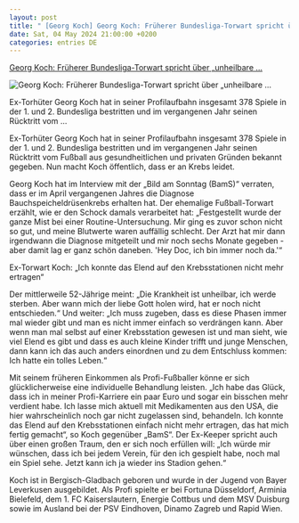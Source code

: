 ```yaml
---
layout: post
title: " [Georg Koch] Georg Koch: Früherer Bundesliga-Torwart spricht über „unheilbare ..."
date: Sat, 04 May 2024 21:00:00 +0200
categories: entries DE
---
```

[Georg Koch: Früherer Bundesliga-Torwart spricht über „unheilbare ...](https://www.focus.de/sport/ich-werde-sterben-frueherer-bundesliga-torwart-spricht-ueber-unheilbare-krebsdiagnose_id_259915125.html)

![Georg Koch: Früherer Bundesliga-Torwart spricht über „unheilbare ...](https://p6.focus.de/img/fotos/id_259915123/1996-torwart-georg-koch-im-dress-von-fortuna-duesseldorf.jpg?im=Crop%3D%280%2C153%2C3498%2C1747%29%3BResize%3D%281200%2C627%29&impolicy=perceptual&quality=mediumHigh&hash=3145b171ef5298f4dde24770c77a16002e2ba23cd11d7124ac8bac2aa49f9993)

Ex-Torhüter Georg Koch hat in seiner Profilaufbahn insgesamt 378 Spiele in der 1. und 2. Bundesliga bestritten und im vergangenen Jahr seinen Rücktritt vom ...

Ex-Torhüter Georg Koch hat in seiner Profilaufbahn insgesamt 378 Spiele in der 1. und 2. Bundesliga bestritten und im vergangenen Jahr seinen Rücktritt vom Fußball aus gesundheitlichen und privaten Gründen bekannt gegeben. Nun macht Koch öffentlich, dass er an Krebs leidet.

Georg Koch hat im Interview mit der „Bild am Sonntag (BamS)“ verraten, dass er im April vergangenen Jahres die Diagnose Bauchspeicheldrüsenkrebs erhalten hat. Der ehemalige Fußball-Torwart erzählt, wie er den Schock damals verarbeitet hat: „Festgestellt wurde der ganze Mist bei einer Routine-Untersuchung. Mir ging es zuvor schon nicht so gut, und meine Blutwerte waren auffällig schlecht. Der Arzt hat mir dann irgendwann die Diagnose mitgeteilt und mir noch sechs Monate gegeben - aber damit lag er ganz schön daneben. 'Hey Doc, ich bin immer noch da.'“

Ex-Torwart Koch: „Ich konnte das Elend auf den Krebsstationen nicht mehr ertragen“

Der mittlerweile 52-Jährige meint: „Die Krankheit ist unheilbar, ich werde sterben. Aber wann mich der liebe Gott holen wird, hat er noch nicht entschieden.“ Und weiter: „Ich muss zugeben, dass es diese Phasen immer mal wieder gibt und man es nicht immer einfach so verdrängen kann. Aber wenn man mal selbst auf einer Krebsstation gewesen ist und man sieht, wie viel Elend es gibt und dass es auch kleine Kinder trifft und junge Menschen, dann kann ich das auch anders einordnen und zu dem Entschluss kommen: Ich hatte ein tolles Leben.“

Mit seinem früheren Einkommen als Profi-Fußballer könne er sich glücklicherweise eine individuelle Behandlung leisten. „Ich habe das Glück, dass ich in meiner Profi-Karriere ein paar Euro und sogar ein bisschen mehr verdient habe. Ich lasse mich aktuell mit Medikamenten aus den USA, die hier wahrscheinlich noch gar nicht zugelassen sind, behandeln. Ich konnte das Elend auf den Krebsstationen einfach nicht mehr ertragen, das hat mich fertig gemacht“, so Koch gegenüber „BamS“. Der Ex-Keeper spricht auch über einen großen Traum, den er sich noch erfüllen will: „Ich würde mir wünschen, dass ich bei jedem Verein, für den ich gespielt habe, noch mal ein Spiel sehe. Jetzt kann ich ja wieder ins Stadion gehen.“

Koch ist in Bergisch-Gladbach geboren und wurde in der Jugend von Bayer Leverkusen ausgebildet. Als Profi spielte er bei Fortuna Düsseldorf, Arminia Bielefeld, dem 1. FC Kaiserslautern, Energie Cottbus und dem MSV Duisburg sowie im Ausland bei der PSV Eindhoven, Dinamo Zagreb und Rapid Wien.

